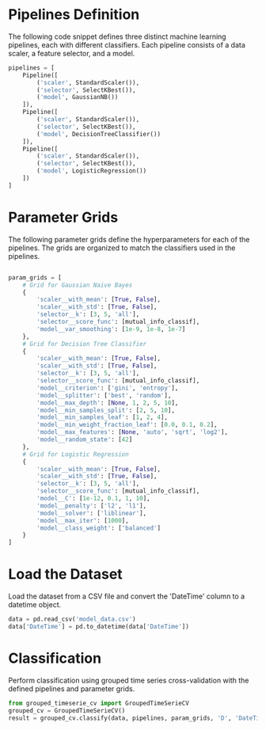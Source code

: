 
## 


# Pipelines Definition
The following code snippet defines three distinct machine learning pipelines, each with different classifiers. Each pipeline consists of a data scaler, a feature selector, and a model.

```python
pipelines = [
    Pipeline([
        ('scaler', StandardScaler()),
        ('selector', SelectKBest()),
        ('model', GaussianNB())
    ]),
    Pipeline([
        ('scaler', StandardScaler()),
        ('selector', SelectKBest()),
        ('model', DecisionTreeClassifier())
    ]),
    Pipeline([
        ('scaler', StandardScaler()),
        ('selector', SelectKBest()),
        ('model', LogisticRegression())
    ])
]
```

# Parameter Grids

The following parameter grids define the hyperparameters for each of the pipelines. The grids are organized to match the classifiers used in the pipelines.

```python

param_grids = [
    # Grid for Gaussian Naive Bayes
    {
        'scaler__with_mean': [True, False],
        'scaler__with_std': [True, False],
        'selector__k': [3, 5, 'all'],
        'selector__score_func': [mutual_info_classif],
        'model__var_smoothing': [1e-9, 1e-8, 1e-7]
    },
    # Grid for Decision Tree Classifier
    {
        'scaler__with_mean': [True, False],
        'scaler__with_std': [True, False],
        'selector__k': [3, 5, 'all'],
        'selector__score_func': [mutual_info_classif],
        'model__criterion': ['gini', 'entropy'],
        'model__splitter': ['best', 'random'],
        'model__max_depth': [None, 1, 2, 5, 10],
        'model__min_samples_split': [2, 5, 10],
        'model__min_samples_leaf': [1, 2, 4],
        'model__min_weight_fraction_leaf': [0.0, 0.1, 0.2],
        'model__max_features': [None, 'auto', 'sqrt', 'log2'],
        'model__random_state': [42]
    },
    # Grid for Logistic Regression
    {
        'scaler__with_mean': [True, False],
        'scaler__with_std': [True, False],
        'selector__k': [3, 5, 'all'],
        'selector__score_func': [mutual_info_classif],
        'model__C': [1e-12, 0.1, 1, 10],
        'model__penalty': ['l2', 'l1'],
        'model__solver': ['liblinear'],
        'model__max_iter': [1000],
        'model__class_weight': ['balanced']
    }
]

```

# Load the Dataset

Load the dataset from a CSV file and convert the 'DateTime' column to a datetime object.

```python
data = pd.read_csv('model_data.csv')
data['DateTime'] = pd.to_datetime(data['DateTime'])
```

# Classification

Perform classification using grouped time series cross-validation with the defined pipelines and parameter grids.

```python
from grouped_timeserie_cv import GroupedTimeSerieCV
grouped_cv = GroupedTimeSerieCV()
result = grouped_cv.classify(data, pipelines, param_grids, 'D', 'DateTime','Label', 'accuracy')
```

